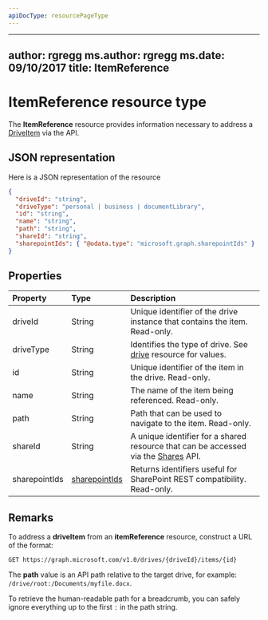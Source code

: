 ```yaml
---
apiDocType: resourcePageType
---
```

---
author: rgregg
ms.author: rgregg
ms.date: 09/10/2017
title: ItemReference
---
# ItemReference resource type

The **ItemReference** resource provides information necessary to address a [DriveItem](driveitem.md) via the API.

## JSON representation

Here is a JSON representation of the resource

<!-- {
  "blockType": "resource",
  "optionalProperties": [ "path", "shareId", "sharepointIds" ],
  "@odata.type": "microsoft.graph.itemReference"
}-->

```json
{
  "driveId": "string",
  "driveType": "personal | business | documentLibrary",
  "id": "string",
  "name": "string",
  "path": "string",
  "shareId": "string",
  "sharepointIds": { "@odata.type": "microsoft.graph.sharepointIds" }
}
```

## Properties

| Property      | Type              | Description
|:--------------|:------------------|:-----------------------------------------
| driveId       | String            | Unique identifier of the drive instance that contains the item. Read-only.
| driveType     | String            | Identifies the type of drive. See [drive][] resource for values.
| id            | String            | Unique identifier of the item in the drive. Read-only.
| name          | String            | The name of the item being referenced. Read-only.
| path          | String            | Path that can be used to navigate to the item. Read-only.
| shareId       | String            | A unique identifier for a shared resource that can be accessed via the [Shares][] API.
| sharepointIds | [sharepointIds][] | Returns identifiers useful for SharePoint REST compatibility. Read-only.

[drive]: ../resources/drive.md
[sharepointIds]: ../resources/sharepointids.md
[Shares]: ../api/shares_get.md

## Remarks

To address a **driveItem** from an **itemReference** resource, construct a URL of the format:

```http
GET https://graph.microsoft.com/v1.0/drives/{driveId}/items/{id}
```

The **path** value is an API path relative to the target drive, for example: `/drive/root:/Documents/myfile.docx`.

To retrieve the human-readable path for a breadcrumb, you can safely ignore everything up to the first `:` in the path string.

<!-- uuid: 8fcb5dbc-d5aa-4681-8e31-b001d5168d79
2015-10-25 14:57:30 UTC -->
<!-- {
  "type": "#page.annotation",
  "description": "ItemReference returns a pointer to another item.",
  "section": "documentation",
  "tocPath": "Resources/ItemReference"
} -->
